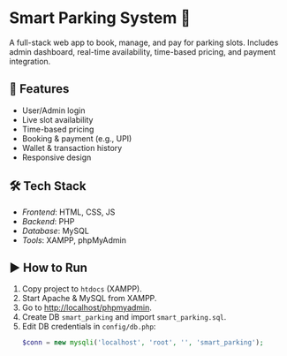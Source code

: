 # Smart Parking System 🚗

A full-stack web app to book, manage, and pay for parking slots. Includes admin dashboard, real-time availability, time-based pricing, and payment integration.

## 🔧 Features

- User/Admin login
- Live slot availability
- Time-based pricing
- Booking & payment (e.g., UPI)
- Wallet & transaction history
- Responsive design

## 🛠️ Tech Stack

- *Frontend*: HTML, CSS, JS  
- *Backend*: PHP  
- *Database*: MySQL  
- *Tools*: XAMPP, phpMyAdmin

## ▶️ How to Run

1. Copy project to `htdocs` (XAMPP).
2. Start Apache & MySQL from XAMPP.
3. Go to [http://localhost/phpmyadmin](http://localhost/phpmyadmin).
4. Create DB `smart_parking` and import `smart_parking.sql`.
5. Edit DB credentials in `config/db.php`:
   ```php
   $conn = new mysqli('localhost', 'root', '', 'smart_parking');
